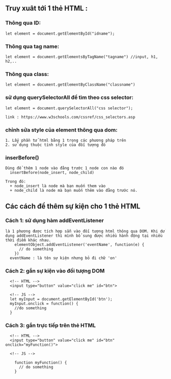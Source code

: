 ## Truy xuât tới 1 thẻ HTML :
  ### Thông qua ID:
    let element = document.getElementById("idname");
  
  ### Thông qua tag name:
    let element = document.getElementsByTagName("tagname") //input, h1, h2,..
  
  ### Thông qua class:
    let element = document.getElementByClassName("classname")
  
  ### sử dụng querySelectorAll để tìm theo css selector:
    let element = document.querySelectorAll("css selector");

    link : https://www.w3schools.com/cssref/css_selectors.asp

  ### chỉnh sửa style của element thông qua dom:
    1. Lấy phần tử html bằng 1 trong các phương pháp trên
    2. sử dụng thuộc tính style của đối tượng đó

  ### inserBefore()
    Dùng để thêm 1 node vào đằng trước 1 node con nào đó
      insertBefore(node_insert, node_child)
    
    Trong đó:
      + node_insert là node mà bạn muốn them vào
      + node_child là node mà bạn muốn thêm vào đằng trước nó.
  
  ## Các cách để thêm sự kiện cho 1 thẻ HTML
  
  ### Cách 1: sử dụng hàm addEventListener
    là 1 phương được tích hợp sẵn vào đối tượng html thông qua DOM. Khi dử dụng addEventListener thì mình bổ sung được nhiều hành động tại nhiều thời điểm khác nhau.
        elementObject.addEventListener('eventName', function(e) {
          // do something
        })
      eventName : là tên sự kiện nhưng bỏ đi chữ 'on'
  
  ### Cách 2: gắn sự kiện vào đối tượng DOM
      <!-- HTML -->
      <input type="button" value="click me" id="btn">

      <!-- JS -->
      let myInput = document.getElementById('btn');
      myInput.onclick = function() {
        //do something        
      }
  
  ### Cách 3: gắn trực tiếp trên thẻ HTML

      <!-- HTML -->
      <input type="button" value="click me" id="btn" onclick="myFunction()">

      <!-- JS -->

        function myFunction() {
          // do something
        }